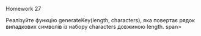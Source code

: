 Homework 27

Реалізуйте функцію generateKey(length, characters), яка повертає рядок випадкових символів із набору characters довжиною length. span>